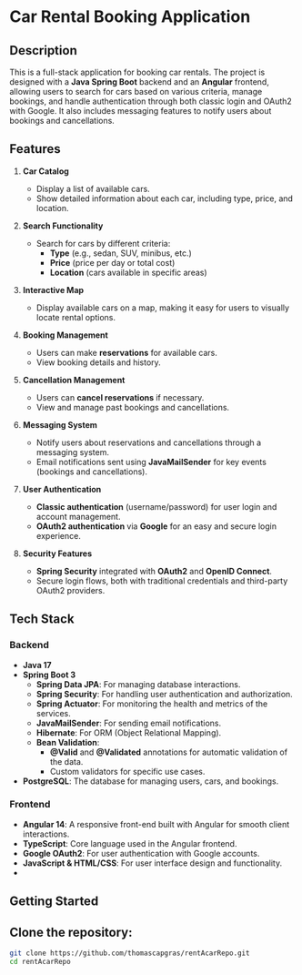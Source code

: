 # Car Rental Booking Application

## Description
This is a full-stack application for booking car rentals. The project is designed with a **Java Spring Boot** backend and an **Angular** frontend, allowing users to search for cars based on various criteria, manage bookings, and handle authentication through both classic login and OAuth2 with Google. It also includes messaging features to notify users about bookings and cancellations.

## Features
1. **Car Catalog**
   - Display a list of available cars.
   - Show detailed information about each car, including type, price, and location.

2. **Search Functionality**
   - Search for cars by different criteria:
     - **Type** (e.g., sedan, SUV, minibus, etc.)
     - **Price** (price per day or total cost)
     - **Location** (cars available in specific areas)

3. **Interactive Map**
   - Display available cars on a map, making it easy for users to visually locate rental options.

4. **Booking Management**
   - Users can make **reservations** for available cars.
   - View booking details and history.

5. **Cancellation Management**
   - Users can **cancel reservations** if necessary.
   - View and manage past bookings and cancellations.

6. **Messaging System**
   - Notify users about reservations and cancellations through a messaging system.
   - Email notifications sent using **JavaMailSender** for key events (bookings and cancellations).

7. **User Authentication**
   - **Classic authentication** (username/password) for user login and account management.
   - **OAuth2 authentication** via **Google** for an easy and secure login experience.

8. **Security Features**
   - **Spring Security** integrated with **OAuth2** and **OpenID Connect**.
   - Secure login flows, both with traditional credentials and third-party OAuth2 providers.

## Tech Stack

### Backend
- **Java 17**
- **Spring Boot 3**
  - **Spring Data JPA**: For managing database interactions.
  - **Spring Security**: For handling user authentication and authorization.
  - **Spring Actuator**: For monitoring the health and metrics of the services.
  - **JavaMailSender**: For sending email notifications.
  - **Hibernate**: For ORM (Object Relational Mapping).
  - **Bean Validation**: 
    - **@Valid** and **@Validated** annotations for automatic validation of the data.
    - Custom validators for specific use cases.
- **PostgreSQL**: The database for managing users, cars, and bookings.

### Frontend
- **Angular 14**: A responsive front-end built with Angular for smooth client interactions.
- **TypeScript**: Core language used in the Angular frontend.
- **Google OAuth2**: For user authentication with Google accounts.
- **JavaScript & HTML/CSS**: For user interface design and functionality.
- 
## Getting Started

## Clone the repository:
```bash
git clone https://github.com/thomascapgras/rentAcarRepo.git
cd rentAcarRepo






